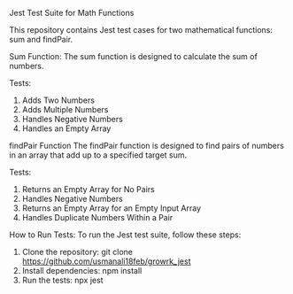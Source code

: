 Jest Test Suite for Math Functions

This repository contains Jest test cases for two mathematical functions: sum and findPair.

Sum Function:
The sum function is designed to calculate the sum of numbers.

Tests:
1. Adds Two Numbers
2. Adds Multiple Numbers
3. Handles Negative Numbers
4. Handles an Empty Array

findPair Function
The findPair function is designed to find pairs of numbers in an array that add up to a specified target sum.

Tests:
1. Returns an Empty Array for No Pairs
2. Handles Negative Numbers
3. Returns an Empty Array for an Empty Input Array
4. Handles Duplicate Numbers Within a Pair

How to Run Tests:
To run the Jest test suite, follow these steps:

1. Clone the repository:  git clone https://github.com/usmanali18feb/growrk_jest
2. Install dependencies:  npm install
3. Run the tests:  npx jest
